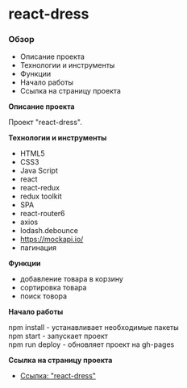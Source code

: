 # react-dress

### Обзор

* Описание проекта
* Технологии и инструменты
* Функции
* Начало работы
* Cсылка на страницу проекта

**Описание проекта**

Проект "react-dress".

**Технологии и инструменты**

* HTML5
* CSS3
* Java Script
* react
* react-redux
* redux toolkit
* SPA
* react-router6
* axios
* lodash.debounce
* https://mockapi.io/
* пагинация

**Функции**

* добавление товара в корзину
* сортировка товара
* поиск товора

**Начало работы**

npm install - устанавливает необходимые пакеты<br/>
npm start - запускает проект<br/>
npm run deploy - обновляет проект на gh-pages<br/>

**Cсылка на страницу проекта**

* [Ссылка: "react-dress"](https://mariyazakharova73.github.io/react-dress/)